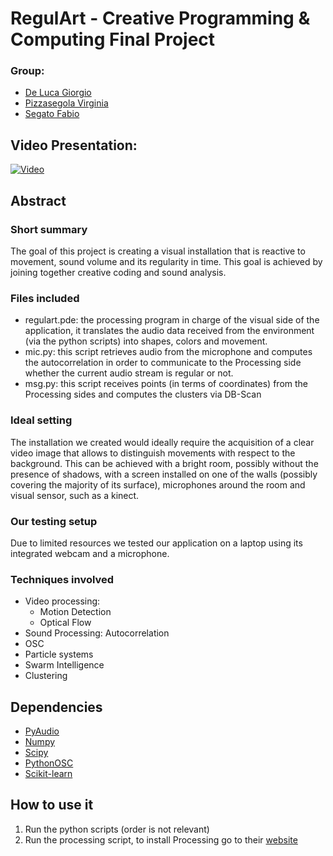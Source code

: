# RegulArt - Creative Programming & Computing Final Project

### Group:
* [De Luca Giorgio](mailto:giorgio.deluca@mail.polimi.it)
* [Pizzasegola Virginia](mailto:virginia.pizzasegola@mail.polimi.it)
* [Segato Fabio](mailto:fabio1.segato@mail.polimi.it)

## Video Presentation:
[![Video](https://i.imgur.com/cc4bdR5.png)](https://www.youtube.com/embed/6iZPvVQ2qWM)


## Abstract
### Short summary
The goal of this project is creating a visual installation that is reactive to movement, sound volume and its regularity in time. This goal is achieved by joining together creative coding and sound analysis.
### Files included
* regulart.pde: the processing program in charge of the visual side of the application, it translates the audio data received from the environment (via the python scripts) into shapes, colors and movement.
* mic.py: this script retrieves audio from the microphone and computes the autocorrelation in order to communicate to the Processing side whether the current audio stream is regular or not.
* msg.py: this script receives points (in terms of coordinates) from the Processing sides and computes the clusters via DB-Scan 
### Ideal setting
The installation we created would ideally require the acquisition of a clear video image that allows to distinguish movements with respect to the background. This can be achieved with a bright room, possibly without the presence of shadows, with a screen installed on one of the walls (possibly covering the majority of its surface), microphones around the room and visual sensor, such as a kinect.
### Our testing setup
Due to limited resources we tested our application on a laptop using its integrated webcam and a microphone.
### Techniques involved
* Video processing: 
  * Motion Detection
  * Optical Flow
* Sound Processing: Autocorrelation
* OSC
* Particle systems
* Swarm Intelligence
* Clustering
## Dependencies
* [PyAudio](https://pypi.org/project/PyAudio/)
* [Numpy](https://numpy.org/)
* [Scipy](https://www.scipy.org/)
* [PythonOSC](https://pypi.org/project/python-osc/)
* [Scikit-learn](https://scikit-learn.org/stable/)
 
## How to use it
1. Run the python scripts (order is not relevant)
2. Run the processing script, to install Processing go to their [website](https://processing.org/)
